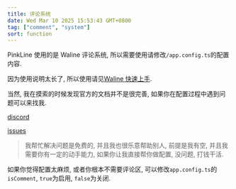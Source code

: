 ```yaml
---
title: 评论系统
date: Wed Mar 10 2025 15:53:43 GMT+0800
tag: ["comment", "system"]
sort: function
---
```


PinkLine 使用的是 Waline 评论系统, 所以需要使用请修改`/app.config.ts`的配置内容.

因为使用说明太长了, 所以使用请见[Waline 快速上手](https://waline.js.org/guide/get-started/).

当然, 我在摸索的时候发现官方的文档并不是很完善, 如果你在配置过程中遇到问题可以来找我.

[discord](https://discord.gg/UnmxhsPXV4)

[issues](https://github.com/sooooooooooooooooootheby/PinkLine/issues)

> 我帮忙解决问题是免费的, 并且我也很乐意帮助别人, 前提是我有空, 并且我需要你有一定的动手能力, 如果你让我直接帮你做配置, 没问题, 打钱干活.

如果你觉得配置太麻烦, 或者你根本不需要评论区, 可以修改`app.config.ts`的`isComment`, `true`为启用, `false`为关闭.
